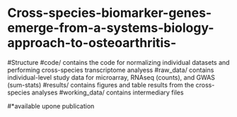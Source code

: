 # Cross-species-biomarker-genes-emerge-from-a-systems-biology-approach-to-osteoarthritis-
#Structure
#code/ contains the code for normalizing individual datasets and performing cross-species transcriptome analyess
#raw_data/ contains individual-level study data for microarray, RNAseq (counts), and GWAS (sum-stats)
#results/ contains figures and table results from the cross-species analyses
#working_data/ contains intermediary files

#*available upone publication
